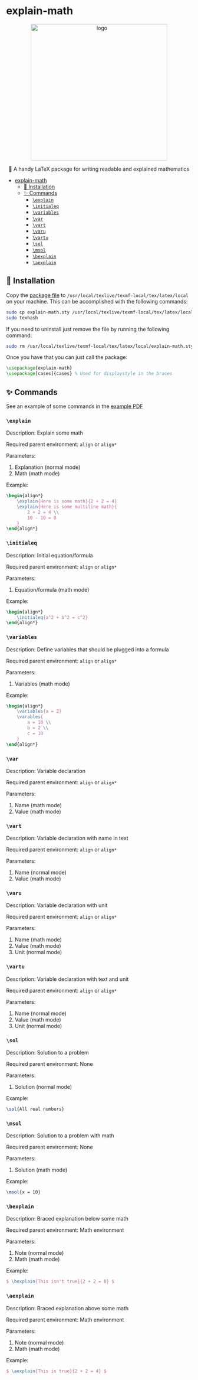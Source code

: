 # explain-math

<div align="center">
  <img alt="logo" src="./example.jpg" height="370px">
  <p>🧮 A handy LaTeX package for writing readable and explained mathematics</p>
</div>

- [explain-math](#explain-math)
  - [🚀 Installation](#-installation)
  - [✨ Commands](#-commands)
    - [`\explain`](#explain)
    - [`\initialeq`](#initialeq)
    - [`\variables`](#variables)
    - [`\var`](#var)
    - [`\vart`](#vart)
    - [`\varu`](#varu)
    - [`\vartu`](#vartu)
    - [`\sol`](#sol)
    - [`\msol`](#msol)
    - [`\bexplain`](#bexplain)
    - [`\aexplain`](#aexplain)

## 🚀 Installation

Copy the [package file](explain-math.sty) to `/usr/local/texlive/texmf-local/tex/latex/local` on your machine. This can be accomplished with the following commands:

```bash
sudo cp explain-math.sty /usr/local/texlive/texmf-local/tex/latex/local
sudo texhash
```

If you need to uninstall just remove the file by running the following command:

```bash
sudo rm /usr/local/texlive/texmf-local/tex/latex/local/explain-math.sty
```

Once you have that you can just call the package:

```latex
\usepackage{explain-math}
\usepackage[cases]{cases} % Used for displaystyle in the braces
```

## ✨ Commands

See an example of some commands in the [example PDF](example.pdf)

### `\explain`

Description: Explain some math

Required parent environment: `align` or `align*`

Parameters:

1. Explanation (normal mode)
2. Math (math mode)

Example:

```latex
\begin{align*}
    \explain{Here is some math}{2 + 2 = 4}
    \explain{Here is some multiline math}{
        2 + 2 = 4 \\
        10 - 10 = 0
    }
\end{align*}
```

### `\initialeq`

Description: Initial equation/formula

Required parent environment: `align` or `align*`

Parameters:

1. Equation/formula (math mode)

Example:

```latex
\begin{align*}
    \initialeq{a^2 + b^2 = c^2}
\end{align*}
```

### `\variables`

Description: Define variables that should be plugged into a formula

Required parent environment: `align` or `align*`

Parameters:

1. Variables (math mode)

Example:

```latex
\begin{align*}
    \variables{a = 2}
    \varables{
        a = 10 \\
        b = 2 \\
        c = 10
    }
\end{align*}
```

### `\var`

Description: Variable declaration

Required parent environment: `align` or `align*`

Parameters:

1. Name (math mode)
2. Value (math mode)

### `\vart`

Description: Variable declaration with name in text

Required parent environment: `align` or `align*`

Parameters:

1. Name (normal mode)
2. Value (math mode)

### `\varu`

Description: Variable declaration with unit

Required parent environment: `align` or `align*`

Parameters:

1. Name (math mode)
2. Value (math mode)
3. Unit (normal mode)

### `\vartu`

Description: Variable declaration with text and unit

Required parent environment: `align` or `align*`

Parameters:

1. Name (normal mode)
2. Value (math mode)
3. Unit (normal mode)

### `\sol`

Description: Solution to a problem

Required parent environment: None

Parameters:

1. Solution (normal mode)

Example:

```latex
\sol{All real numbers}
```

### `\msol`

Description: Solution to a problem with math

Required parent environment: None

Parameters:

1. Solution (math mode)

Example:

```latex
\msol{x = 10}
```

### `\bexplain`

Description: Braced explanation below some math

Required parent environment: Math environment

Parameters:

1. Note (normal mode)
2. Math (math mode)

Example:

```latex
$ \bexplain{This isn't true}{2 + 2 = 0} $
```

### `\aexplain`

Description: Braced explanation above some math

Required parent environment: Math environment

Parameters:

1. Note (normal mode)
2. Math (math mode)

Example:

```latex
$ \aexplain{This is true}{2 + 2 = 4} $
```
